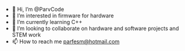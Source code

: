 - 👋 Hi, I’m @ParvCode
- 👀 I’m interested in firmware for hardware 
- 🌱 I’m currently learning C++
- 💞️ I’m looking to collaborate on hardware and software projects and STEM work
- 📫 How to reach me parfesm@hotmail.com

<!---
ParvCode/ParvCode is a ✨ special ✨ repository because its `README.md` (this file) appears on your GitHub profile.
You can click the Preview link to take a look at your changes.
--->
